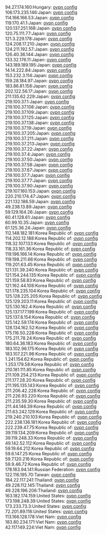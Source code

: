 94.27.174.160:Hungary: [ovpn config](vpn/94_27_174_160.ovpn)  
106.173.235.146:Japan: [ovpn config](vpn/106_173_235_146.ovpn)  
114.166.166.53:Japan: [ovpn config](vpn/114_166_166_53.ovpn)  
119.170.41.1:Japan: [ovpn config](vpn/119_170_41_1.ovpn)  
120.137.251.168:Japan: [ovpn config](vpn/120_137_251_168.ovpn)  
120.75.111.77:Japan: [ovpn config](vpn/120_75_111_77.ovpn)  
121.3.229.178:Japan: [ovpn config](vpn/121_3_229_178.ovpn)  
124.208.17.210:Japan: [ovpn config](vpn/124_208_17_210.ovpn)  
124.211.192.57:Japan: [ovpn config](vpn/124_211_192_57.ovpn)  
126.40.36.144:Japan: [ovpn config](vpn/126_40_36_144.ovpn)  
133.32.176.11:Japan: [ovpn config](vpn/133_32_176_11.ovpn)  
143.189.189.195:Japan: [ovpn config](vpn/143_189_189_195.ovpn)  
14.14.222.84:Japan: [ovpn config](vpn/14_14_222_84.ovpn)  
153.232.3.114:Japan: [ovpn config](vpn/153_232_3_114.ovpn)  
159.28.184.97:Japan: [ovpn config](vpn/159_28_184_97.ovpn)  
183.86.81.158:Japan: [ovpn config](vpn/183_86_81_158.ovpn)  
202.122.56.17:Japan: [ovpn config](vpn/202_122_56_17.ovpn)  
211.135.62.229:Japan: [ovpn config](vpn/211_135_62_229.ovpn)  
219.100.37.1:Japan: [ovpn config](vpn/219_100_37_1.ovpn)  
219.100.37.108:Japan: [ovpn config](vpn/219_100_37_108.ovpn)  
219.100.37.109:Japan: [ovpn config](vpn/219_100_37_109.ovpn)  
219.100.37.125:Japan: [ovpn config](vpn/219_100_37_125.ovpn)  
219.100.37.138:Japan: [ovpn config](vpn/219_100_37_138.ovpn)  
219.100.37.19:Japan: [ovpn config](vpn/219_100_37_19.ovpn)  
219.100.37.205:Japan: [ovpn config](vpn/219_100_37_205.ovpn)  
219.100.37.211:Japan: [ovpn config](vpn/219_100_37_211.ovpn)  
219.100.37.213:Japan: [ovpn config](vpn/219_100_37_213.ovpn)  
219.100.37.22:Japan: [ovpn config](vpn/219_100_37_22.ovpn)  
219.100.37.4:Japan: [ovpn config](vpn/219_100_37_4.ovpn)  
219.100.37.50:Japan: [ovpn config](vpn/219_100_37_50.ovpn)  
219.100.37.58:Japan: [ovpn config](vpn/219_100_37_58.ovpn)  
219.100.37.67:Japan: [ovpn config](vpn/219_100_37_67.ovpn)  
219.100.37.7:Japan: [ovpn config](vpn/219_100_37_7.ovpn)  
219.100.37.77:Japan: [ovpn config](vpn/219_100_37_77.ovpn)  
219.100.37.90:Japan: [ovpn config](vpn/219_100_37_90.ovpn)  
219.107.160.153:Japan: [ovpn config](vpn/219_107_160_153.ovpn)  
220.210.174.47:Japan: [ovpn config](vpn/220_210_174_47.ovpn)  
221.132.186.59:Japan: [ovpn config](vpn/221_132_186_59.ovpn)  
49.238.13.89:Japan: [ovpn config](vpn/49_238_13_89.ovpn)  
59.129.164.26:Japan: [ovpn config](vpn/59_129_164_26.ovpn)  
60.41.128.61:Japan: [ovpn config](vpn/60_41_128_61.ovpn)  
60.99.10.35:Japan: [ovpn config](vpn/60_99_10_35.ovpn)  
61.125.36.24:Japan: [ovpn config](vpn/61_125_36_24.ovpn)  
112.148.182.181:Korea Republic of: [ovpn config](vpn/112_148_182_181.ovpn)  
114.202.12.188:Korea Republic of: [ovpn config](vpn/114_202_12_188.ovpn)  
118.32.107.133:Korea Republic of: [ovpn config](vpn/118_32_107_133.ovpn)  
118.33.161.36:Korea Republic of: [ovpn config](vpn/118_33_161_36.ovpn)  
119.196.166.14:Korea Republic of: [ovpn config](vpn/119_196_166_14.ovpn)  
119.198.211.66:Korea Republic of: [ovpn config](vpn/119_198_211_66.ovpn)  
119.201.63.45:Korea Republic of: [ovpn config](vpn/119_201_63_45.ovpn)  
121.131.39.240:Korea Republic of: [ovpn config](vpn/121_131_39_240.ovpn)  
121.154.244.135:Korea Republic of: [ovpn config](vpn/121_154_244_135.ovpn)  
121.159.58.83:Korea Republic of: [ovpn config](vpn/121_159_58_83.ovpn)  
121.162.44.108:Korea Republic of: [ovpn config](vpn/121_162_44_108.ovpn)  
121.178.235.104:Korea Republic of: [ovpn config](vpn/121_178_235_104.ovpn)  
125.128.225.205:Korea Republic of: [ovpn config](vpn/125_128_225_205.ovpn)  
125.129.203.11:Korea Republic of: [ovpn config](vpn/125_129_203_11.ovpn)  
125.130.162.4:Korea Republic of: [ovpn config](vpn/125_130_162_4.ovpn)  
125.137.177.199:Korea Republic of: [ovpn config](vpn/125_137_177_199.ovpn)  
125.137.8.154:Korea Republic of: [ovpn config](vpn/125_137_8_154.ovpn)  
125.142.59.174:Korea Republic of: [ovpn config](vpn/125_142_59_174.ovpn)  
128.134.162.52:Korea Republic of: [ovpn config](vpn/128_134_162_52.ovpn)  
175.116.50.228:Korea Republic of: [ovpn config](vpn/175_116_50_228.ovpn)  
175.211.78.24:Korea Republic of: [ovpn config](vpn/175_211_78_24.ovpn)  
180.64.36.183:Korea Republic of: [ovpn config](vpn/180_64_36_183.ovpn)  
183.102.96.175:Korea Republic of: [ovpn config](vpn/183_102_96_175.ovpn)  
183.107.221.98:Korea Republic of: [ovpn config](vpn/183_107_221_98.ovpn)  
1.241.154.62:Korea Republic of: [ovpn config](vpn/1_241_154_62.ovpn)  
1.253.179.58:Korea Republic of: [ovpn config](vpn/1_253_179_58.ovpn)  
210.181.111.85:Korea Republic of: [ovpn config](vpn/210_181_111_85.ovpn)  
211.109.254.213:Korea Republic of: [ovpn config](vpn/211_109_254_213.ovpn)  
211.177.28.20:Korea Republic of: [ovpn config](vpn/211_177_28_20.ovpn)  
211.195.135.143:Korea Republic of: [ovpn config](vpn/211_195_135_143.ovpn)  
211.206.42.228:Korea Republic of: [ovpn config](vpn/211_206_42_228.ovpn)  
211.226.93.220:Korea Republic of: [ovpn config](vpn/211_226_93_220.ovpn)  
211.235.59.30:Korea Republic of: [ovpn config](vpn/211_235_59_30.ovpn)  
211.44.146.39:Korea Republic of: [ovpn config](vpn/211_44_146_39.ovpn)  
211.63.242.129:Korea Republic of: [ovpn config](vpn/211_63_242_129.ovpn)  
219.240.210.103:Korea Republic of: [ovpn config](vpn/219_240_210_103.ovpn)  
222.238.136.181:Korea Republic of: [ovpn config](vpn/222_238_136_181.ovpn)  
222.239.47.75:Korea Republic of: [ovpn config](vpn/222_239_47_75.ovpn)  
39.119.134.209:Korea Republic of: [ovpn config](vpn/39_119_134_209.ovpn)  
39.119.248.33:Korea Republic of: [ovpn config](vpn/39_119_248_33.ovpn)  
49.142.52.112:Korea Republic of: [ovpn config](vpn/49_142_52_112.ovpn)  
59.19.64.212:Korea Republic of: [ovpn config](vpn/59_19_64_212.ovpn)  
59.6.147.25:Korea Republic of: [ovpn config](vpn/59_6_147_25.ovpn)  
59.7.120.216:Korea Republic of: [ovpn config](vpn/59_7_120_216.ovpn)  
59.9.46.72:Korea Republic of: [ovpn config](vpn/59_9_46_72.ovpn)  
178.163.94.141:Russian Federation: [ovpn config](vpn/178_163_94_141.ovpn)  
122.116.195.70:Taiwan: [ovpn config](vpn/122_116_195_70.ovpn)  
184.22.117.241:Thailand: [ovpn config](vpn/184_22_117_241.ovpn)  
49.228.112.145:Thailand: [ovpn config](vpn/49_228_112_145.ovpn)  
49.228.196.206:Thailand: [ovpn config](vpn/49_228_196_206.ovpn)  
163.182.174.159:United States: [ovpn config](vpn/163_182_174_159.ovpn)  
173.198.248.39:United States: [ovpn config](vpn/173_198_248_39.ovpn)  
173.233.73.3:United States: [ovpn config](vpn/173_233_73_3.ovpn)  
72.201.89.118:United States: [ovpn config](vpn/72_201_89_118.ovpn)  
113.166.128.178:Viet Nam: [ovpn config](vpn/113_166_128_178.ovpn)  
183.80.234.171:Viet Nam: [ovpn config](vpn/183_80_234_171.ovpn)  
42.117.149.224:Viet Nam: [ovpn config](vpn/42_117_149_224.ovpn)  
